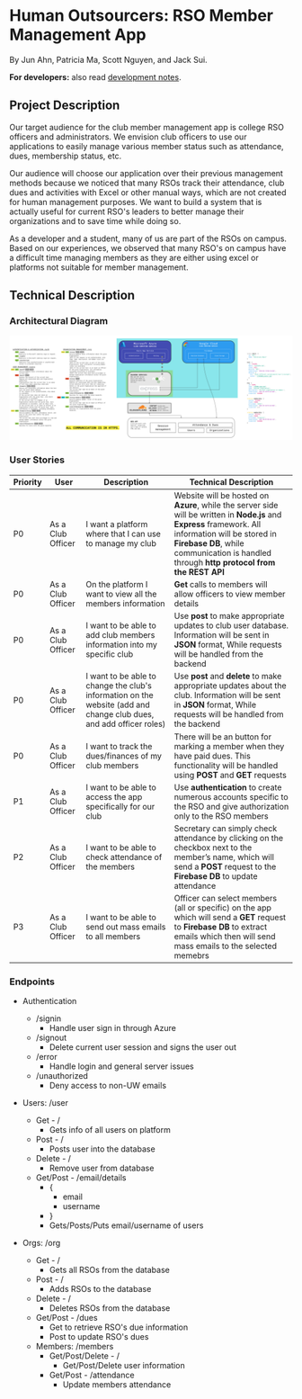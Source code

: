 # Human Outsourcers: RSO Member Management App

By Jun Ahn, Patricia Ma, Scott Nguyen, and Jack Sui.

**For developers:** also read [development notes](DEVELOP.md).

## Project Description

Our target audience for the club member management app is college RSO officers
and administrators. We envision club officers to use our applications to easily 
manage various member status such as attendance, dues, membership status, etc.

Our audience will choose our application over their previous management methods
because we noticed that many RSOs track their attendance, club dues and
activities with Excel or other manual ways, which are not created for human
management purposes. We want to build a system that is actually useful for
current RSO's leaders to better manage their organizations and to save time
while doing so.

As a developer and a student, many of us are part of the RSOs on campus.
Based on our experiences, we observed that many RSO's on campus have a difficult
time managing members as they are either using excel or platforms not suitable
for member management.

## Technical Description

### Architectural Diagram

![Architectural diagram of server, frontend, and communications](assets/architectural.jpg)

### User Stories

|Priority|User|Description|Technical Description|
|---|---|---|---|
|P0|As a Club Officer|I want a platform where that I can use to manage my club |Website will be hosted on **Azure**, while the server side will be written in **Node.js** and **Express** framework. All information will be stored in **Firebase DB**, while communication is handled through **http protocol from the REST API**|
|P0|As a Club Officer|On the platform I want to view all the members information| **Get** calls to members will allow officers to view member details|
|P0|As a Club Officer|I want to be able to add club members information into my specific club |Use **post** to make appropriate updates to club user database. Information will be sent in **JSON** format, While requests will be handled from the backend|
|P0|As a Club Officer|I want to be able to change the club's information on the website (add and change club dues, and add officer roles)|Use **post** and **delete** to make appropriate updates about the club. Information will be sent in **JSON** format, While requests will be handled from the backend|
|P0|As a Club Officer|I want to track the dues/finances of my club members|There will be an button for marking a member when they have paid dues. This functionality will be handled using **POST** and **GET** requests|
|P1|As a Club Officer|I want to be able to access the app specifically for our club|Use **authentication** to create numerous accounts specific to the RSO and give authorization only to the RSO members|
|P2|As a Club Officer|I want to be able to check attendance of the members|Secretary can simply check attendance by clicking on the checkbox next to the member’s name, which will send a **POST** request to the **Firebase DB** to update attendance|
|P3|As a Club Officer|I want to be able to send out mass emails to all members|Officer can select members (all or specific) on the app which will send a **GET** request to **Firebase DB** to extract emails which then will send mass emails to the selected memebrs|

### Endpoints

- Authentication
  - /signin
    - Handle user sign in through Azure
  - /signout
    - Delete current user session and signs the user out
  - /error
    - Handle login and general server issues
  - /unauthorized
    - Deny access to non-UW emails

- Users: /user
  - Get - /
    - Gets info of all users on platform
  - Post - /
    - Posts user into the database
  - Delete - /
    - Remove user from database
  - Get/Post -  /email/details
    - {
      - email
      - username
    - }
    - Gets/Posts/Puts email/username of users

- Orgs: /org
  - Get - /
    - Gets all RSOs from the database
  - Post - /
    - Adds RSOs to the database
  - Delete - /
    - Deletes RSOs from the database
  - Get/Post - /dues
      - Get to retrieve RSO's due information
      - Post to update RSO's dues
  - Members: /members
    - Get/Post/Delete - /
      - Get/Post/Delete user information
    - Get/Post - /attendance
      - Update members attendance
